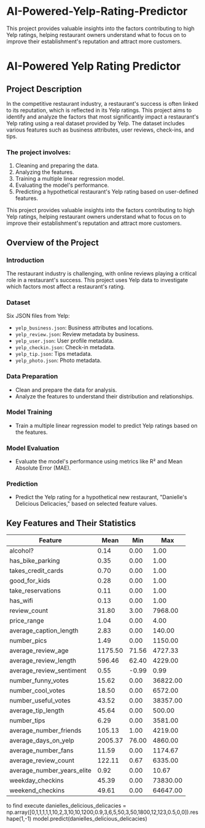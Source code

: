 # AI-Powered-Yelp-Rating-Predictor
This project provides valuable insights into the factors contributing to high Yelp ratings, helping restaurant owners understand what to focus on to improve their establishment's reputation and attract more customers.



# AI-Powered Yelp Rating Predictor

## Project Description

In the competitive restaurant industry, a restaurant's success is often linked to its reputation, which is reflected in its Yelp ratings. This project aims to identify and analyze the factors that most significantly impact a restaurant's Yelp rating using a real dataset provided by Yelp. The dataset includes various features such as business attributes, user reviews, check-ins, and tips.

### The project involves:
1. Cleaning and preparing the data.
2. Analyzing the features.
3. Training a multiple linear regression model.
4. Evaluating the model's performance.
5. Predicting a hypothetical restaurant's Yelp rating based on user-defined features.

This project provides valuable insights into the factors contributing to high Yelp ratings, helping restaurant owners understand what to focus on to improve their establishment's reputation and attract more customers.

## Overview of the Project

### Introduction
The restaurant industry is challenging, with online reviews playing a critical role in a restaurant's success. This project uses Yelp data to investigate which factors most affect a restaurant's rating.

### Dataset
Six JSON files from Yelp:
- `yelp_business.json`: Business attributes and locations.
- `yelp_review.json`: Review metadata by business.
- `yelp_user.json`: User profile metadata.
- `yelp_checkin.json`: Check-in metadata.
- `yelp_tip.json`: Tips metadata.
- `yelp_photo.json`: Photo metadata.

### Data Preparation
- Clean and prepare the data for analysis.
- Analyze the features to understand their distribution and relationships.

### Model Training
- Train a multiple linear regression model to predict Yelp ratings based on the features.

### Model Evaluation
- Evaluate the model's performance using metrics like R² and Mean Absolute Error (MAE).

### Prediction
- Predict the Yelp rating for a hypothetical new restaurant, "Danielle's Delicious Delicacies," based on selected feature values.

## Key Features and Their Statistics

| Feature                     | Mean       | Min        | Max         |
|-----------------------------|------------|------------|-------------|
| alcohol?                    | 0.14       | 0.00       | 1.00        |
| has_bike_parking            | 0.35       | 0.00       | 1.00        |
| takes_credit_cards          | 0.70       | 0.00       | 1.00        |
| good_for_kids               | 0.28       | 0.00       | 1.00        |
| take_reservations           | 0.11       | 0.00       | 1.00        |
| has_wifi                    | 0.13       | 0.00       | 1.00        |
| review_count                | 31.80      | 3.00       | 7968.00     |
| price_range                 | 1.04       | 0.00       | 4.00        |
| average_caption_length      | 2.83       | 0.00       | 140.00      |
| number_pics                 | 1.49       | 0.00       | 1150.00     |
| average_review_age          | 1175.50    | 71.56      | 4727.33     |
| average_review_length       | 596.46     | 62.40      | 4229.00     |
| average_review_sentiment    | 0.55       | -0.99      | 0.99        |
| number_funny_votes          | 15.62      | 0.00       | 36822.00    |
| number_cool_votes           | 18.50      | 0.00       | 6572.00     |
| number_useful_votes         | 43.52      | 0.00       | 38357.00    |
| average_tip_length          | 45.64      | 0.00       | 500.00      |
| number_tips                 | 6.29       | 0.00       | 3581.00     |
| average_number_friends      | 105.13     | 1.00       | 4219.00     |
| average_days_on_yelp        | 2005.37    | 76.00      | 4860.00     |
| average_number_fans         | 11.59      | 0.00       | 1174.67     |
| average_review_count        | 122.11     | 0.67       | 6335.00     |
| average_number_years_elite  | 0.92       | 0.00       | 10.67       |
| weekday_checkins            | 45.39      | 0.00       | 73830.00    |
| weekend_checkins            | 49.61      | 0.00       | 64647.00    |


to find execute
danielles_delicious_delicacies = np.array([0,1,1,1,1,1,10,2,3,10,10,1200,0.9,3,6,5,50,3,50,1800,12,123,0.5,0,0]).reshape(1,-1)
model.predict(danielles_delicious_delicacies)
